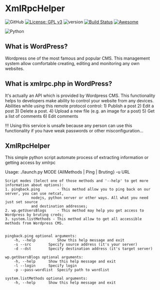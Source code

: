 # XmlRpcHelper

![GitHub](https://badgen.net/badge/icon/github?icon=github&label)
[![License: GPL v3](https://img.shields.io/badge/License-GPLv3-blue.svg)](https://www.gnu.org/licenses/gpl-3.0)
![version](https://img.shields.io/badge/version-1.0.0-blue)
[![Build Status](https://travis-ci.com/username/projectname.svg?branch=master)](https://travis-ci.com/username/projectname)
[![Awesome](https://awesome.re/badge.svg)](https://awesome.re)

![Python](https://img.shields.io/badge/Python-FFD43B?style=for-the-badge&logo=python&logoColor=darkgreen)

## What is WordPress?

Wordpress one of the most famous and popular CMS. This management system allow comfortable creating, editing and monitoring any own websites.

## What is xmlrpc.php in WordPress?

It's actually an API which is provided by Wordpress CMS. This functionality helps to developers make ability to control your website from any devices. Abilities while using this remote protocol control:
	1) Publish a post
	2) Edit a post
	3) Delete a post.
	4) Upload a new file (e.g. an image for a post)
	5) Get a list of comments
	6) Edit comments
	
!!! Using this service is unsafe because any person can use this functionality if you have weak passwords or other misconfiguration...

## XmlRpcHelper
This simple python script automate process of extracting information or getting access by xmlrpc

Usage: ./launch.py MODE {AllMethods | Ping | Bruting} -u URL
	
	Script modes (Select one of those methods and '--help' to get more information about options):
	1. pingback.ping        - This method allow you to ping back on our server, you can use netcat, 
				nodejs, python server or other ways. All what you need just set source 
				and destination addresses;
	2. wp.getUsersBlogs 	- This method may help you get access to Wordpress by bruting creds;
	3. system.listMethods - This method allow to get all accessible methods from Wordpress CMS.


	pingback.ping optional arguments:
		-h, --help  		Show this help message and exit
		-s --src		Specify source address (it's your server)
  		-d --dst		Specify destination address (it's target server)

	wp.getUsersBlogs optional arguments:
  		-h, --help		Show this help message and exit
  		-l --login		Specify login
  		-p --pass-wordlist	Specify path to wordlist

	system.listMethods optional arguments:
		-h, --help		Show this help message and exit
